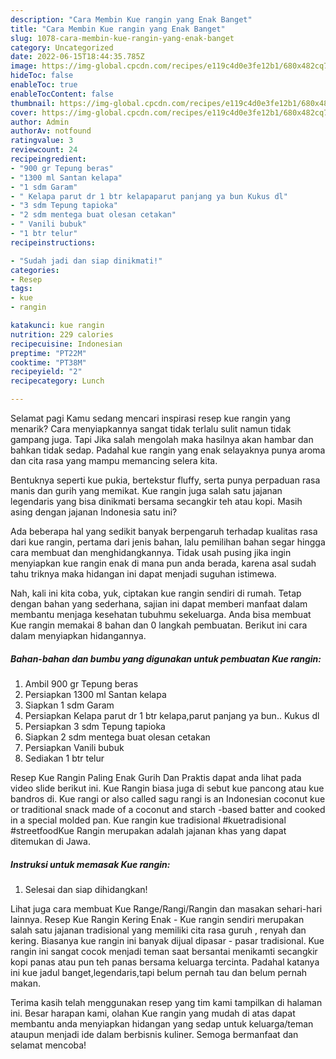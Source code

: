 ```yaml
---
description: "Cara Membin Kue rangin yang Enak Banget"
title: "Cara Membin Kue rangin yang Enak Banget"
slug: 1078-cara-membin-kue-rangin-yang-enak-banget
category: Uncategorized
date: 2022-06-15T18:44:35.785Z
image: https://img-global.cpcdn.com/recipes/e119c4d0e3fe12b1/680x482cq70/kue-rangin-foto-resep-utama.jpg
hideToc: false
enableToc: true
enableTocContent: false
thumbnail: https://img-global.cpcdn.com/recipes/e119c4d0e3fe12b1/680x482cq70/kue-rangin-foto-resep-utama.jpg
cover: https://img-global.cpcdn.com/recipes/e119c4d0e3fe12b1/680x482cq70/kue-rangin-foto-resep-utama.jpg
author: Admin
authorAv: notfound
ratingvalue: 3
reviewcount: 24
recipeingredient:
- "900 gr Tepung beras"
- "1300 ml Santan kelapa"
- "1 sdm Garam"
- " Kelapa parut dr 1 btr kelapaparut panjang ya bun Kukus dl"
- "3 sdm Tepung tapioka"
- "2 sdm mentega buat olesan cetakan"
- " Vanili bubuk"
- "1 btr telur"
recipeinstructions:

- "Sudah jadi dan siap dinikmati!"
categories:
- Resep
tags:
- kue
- rangin

katakunci: kue rangin 
nutrition: 229 calories
recipecuisine: Indonesian
preptime: "PT22M"
cooktime: "PT38M"
recipeyield: "2"
recipecategory: Lunch

---
```



Selamat pagi Kamu sedang mencari inspirasi resep kue rangin yang menarik? Cara menyiapkannya sangat tidak terlalu sulit namun tidak gampang juga. Tapi Jika salah mengolah maka hasilnya akan hambar dan bahkan tidak sedap. Padahal kue rangin yang enak selayaknya punya aroma dan cita rasa yang mampu memancing selera kita.


Bentuknya seperti kue pukia, bertekstur fluffy, serta punya perpaduan rasa manis dan gurih yang memikat. Kue rangin juga salah satu jajanan legendaris yang bisa dinikmati bersama secangkir teh atau kopi. Masih asing dengan jajanan Indonesia satu ini?

Ada beberapa hal yang sedikit banyak berpengaruh terhadap kualitas rasa dari kue rangin, pertama dari jenis bahan, lalu pemilihan bahan segar hingga cara membuat dan menghidangkannya. Tidak usah pusing jika ingin menyiapkan kue rangin enak di mana pun anda berada, karena asal sudah tahu triknya maka hidangan ini dapat menjadi suguhan istimewa.


Nah, kali ini kita coba, yuk, ciptakan kue rangin sendiri di rumah. Tetap dengan bahan yang sederhana, sajian ini dapat memberi manfaat dalam membantu menjaga kesehatan tubuhmu sekeluarga. Anda bisa membuat Kue rangin memakai 8 bahan dan 0 langkah pembuatan. Berikut ini cara dalam menyiapkan hidangannya.

<!--inarticleads1-->

##### Bahan-bahan dan bumbu yang digunakan untuk pembuatan Kue rangin:

1. Ambil 900 gr Tepung beras
1. Persiapkan 1300 ml Santan kelapa
1. Siapkan 1 sdm Garam
1. Persiapkan  Kelapa parut dr 1 btr kelapa,parut panjang ya bun.. Kukus dl
1. Persiapkan 3 sdm Tepung tapioka
1. Siapkan 2 sdm mentega buat olesan cetakan
1. Persiapkan  Vanili bubuk
1. Sediakan 1 btr telur


Resep Kue Rangin Paling Enak Gurih Dan Praktis dapat anda lihat pada video slide berikut ini. Kue Rangin biasa juga di sebut kue pancong atau kue bandros di. Kue rangi or also called sagu rangi is an Indonesian coconut kue or traditional snack made of a coconut and starch -based batter and cooked in a special molded pan. Kue rangin kue tradisional #kuetradisional #streetfoodKue Rangin merupakan adalah jajanan khas yang dapat ditemukan di Jawa. 

<!--inarticleads2-->

##### Instruksi untuk memasak Kue rangin:


1. Selesai dan siap dihidangkan!

Lihat juga cara membuat Kue Range/Rangi/Rangin dan masakan sehari-hari lainnya. Resep Kue Rangin Kering Enak - Kue rangin sendiri merupakan salah satu jajanan tradisional yang memiliki cita rasa guruh , renyah dan kering. Biasanya kue rangin ini banyak dijual dipasar - pasar tradisional. Kue rangin ini sangat cocok menjadi teman saat bersantai menikamti secangkir kopi panas atau pun teh panas bersama keluarga tercinta. Padahal katanya ini kue jadul banget,legendaris,tapi belum pernah tau dan belum pernah makan. 

Terima kasih telah menggunakan resep yang tim kami tampilkan di halaman ini. Besar harapan kami, olahan Kue rangin yang mudah di atas dapat membantu anda menyiapkan hidangan yang sedap untuk keluarga/teman ataupun menjadi ide dalam berbisnis kuliner. Semoga bermanfaat dan selamat mencoba!
